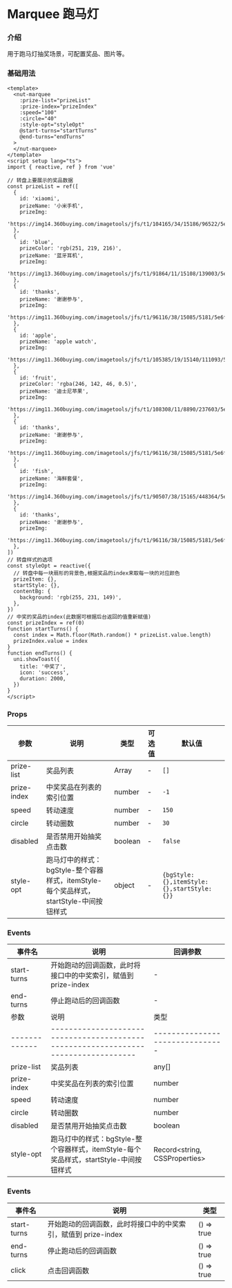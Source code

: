 # Marquee 跑马灯

### 介绍

用于跑马灯抽奖场景，可配置奖品、图片等。

### 基础用法

```vue
<template>
  <nut-marquee
    :prize-list="prizeList"
    :prize-index="prizeIndex"
    :speed="100"
    :circle="40"
    :style-opt="styleOpt"
    @start-turns="startTurns"
    @end-turns="endTurns"
  >
  </nut-marquee>
</template>
<script setup lang="ts">
import { reactive, ref } from 'vue'

// 转盘上要展示的奖品数据
const prizeList = ref([
  {
    id: 'xiaomi',
    prizeName: '小米手机',
    prizeImg:
      'https://img14.360buyimg.com/imagetools/jfs/t1/104165/34/15186/96522/5e6f1435E46bc0cb0/d4e878a15bfd9362.png',
  },
  {
    id: 'blue',
    prizeColor: 'rgb(251, 219, 216)',
    prizeName: '蓝牙耳机',
    prizeImg:
      'https://img13.360buyimg.com/imagetools/jfs/t1/91864/11/15108/139003/5e6f146dE1c7b511d/1ddc5aa6e502060a.jpg',
  },
  {
    id: 'thanks',
    prizeName: '谢谢参与',
    prizeImg:
      'https://img11.360buyimg.com/imagetools/jfs/t1/96116/38/15085/5181/5e6f15d1E48e31d30/71353b61dff705d4.png',
  },
  {
    id: 'apple',
    prizeName: 'apple watch',
    prizeImg:
      'https://img11.360buyimg.com/imagetools/jfs/t1/105385/19/15140/111093/5e6f1506E48bd0dfb/829a98a8cdb4c27f.png',
  },
  {
    id: 'fruit',
    prizeColor: 'rgba(246, 142, 46, 0.5)',
    prizeName: '迪士尼苹果',
    prizeImg:
      'https://img11.360buyimg.com/imagetools/jfs/t1/108308/11/8890/237603/5e6f157eE489cccf1/26e0437cfd93b9c8.png',
  },
  {
    id: 'thanks',
    prizeName: '谢谢参与',
    prizeImg:
      'https://img11.360buyimg.com/imagetools/jfs/t1/96116/38/15085/5181/5e6f15d1E48e31d30/71353b61dff705d4.png',
  },
  {
    id: 'fish',
    prizeName: '海鲜套餐',
    prizeImg:
      'https://img14.360buyimg.com/imagetools/jfs/t1/90507/38/15165/448364/5e6f15b4E5df0c718/4bd4c3d375eec312.png',
  },
  {
    id: 'thanks',
    prizeName: '谢谢参与',
    prizeImg:
      'https://img11.360buyimg.com/imagetools/jfs/t1/96116/38/15085/5181/5e6f15d1E48e31d30/71353b61dff705d4.png',
  },
])
// 转盘样式的选项
const styleOpt = reactive({
  // 转盘中每一块扇形的背景色,根据奖品的index来取每一块的对应颜色
  prizeItem: {},
  startStyle: {},
  contentBg: {
    background: 'rgb(255, 231, 149)',
  },
})
// 中奖的奖品的index(此数据可根据后台返回的值重新赋值)
const prizeIndex = ref(0)
function startTurns() {
  const index = Math.floor(Math.random() * prizeList.value.length)
  prizeIndex.value = index
}
function endTurns() {
  uni.showToast({
    title: '中奖了',
    icon: 'success',
    duration: 2000,
  })
}
</script>
```

### Props

| 参数        | 说明                                                                               | 类型    | 可选值 | 默认值                                      |
|-------------|----------------------------------------------------------------------------------|---------|--------|---------------------------------------------|
| prize-list  | 奖品列表                                                                           | Array   | -      | `[]`                                        |
| prize-index | 中奖奖品在列表的索引位置                                                           | number  | -      | `-1`                                        |
| speed       | 转动速度                                                                           | number  | -      | `150`                                       |
| circle      | 转动圈数                                                                           | number  | -      | `30`                                        |
| disabled    | 是否禁用开始抽奖点击数                                                             | boolean | -      | `false`                                     |
| style-opt   | 跑马灯中的样式：bgStyle-整个容器样式，itemStyle-每个奖品样式，startStyle-中间按钮样式 | object  | -      | `{bgStyle: {},itemStyle: {},startStyle:{}}` |

### Events

| 事件名      | 说明                                                         | 回调参数 |
|-------------|------------------------------------------------------------|----------|
| start-turns | 开始跑动的回调函数，此时将接口中的中奖索引，赋值到 prize-index | -        |
| end-turns   | 停止跑动后的回调函数                                         | -        |
| 参数        | 说明                                                                               | 类型                          | 默认值                                      |
|-------------|----------------------------------------------------------------------------------|-------------------------------|---------------------------------------------|
| prize-list  | 奖品列表                                                                           | any[]                         | []                                          |
| prize-index | 中奖奖品在列表的索引位置                                                           | number                        | -1                                          |
| speed       | 转动速度                                                                           | number                        | 150                                         |
| circle      | 转动圈数                                                                           | number                        | 30                                          |
| disabled    | 是否禁用开始抽奖点击数                                                             | boolean                       | false                                       |
| style-opt   | 跑马灯中的样式：bgStyle-整个容器样式，itemStyle-每个奖品样式，startStyle-中间按钮样式 | Record<string, CSSProperties> | `{bgStyle: {},itemStyle: {},startStyle:{}}` |

### Events

| 事件名      | 说明                                                         | 类型       |
|-------------|------------------------------------------------------------|------------|
| start-turns | 开始跑动的回调函数，此时将接口中的中奖索引，赋值到 prize-index | () => true |
| end-turns   | 停止跑动后的回调函数                                         | () => true |
| click       | 点击回调函数                                                 | () => true |
